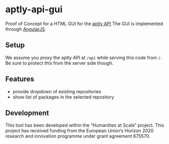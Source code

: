 # aptly-api-gui

Proof of Concept for a HTML GUI for the [aptly API](https://www.aptly.info/doc/api/)
The GUI is implemented through [AngularJS](https://angularjs.org/).

## Setup

We assume you proxy the aptly API at `/api` while serving this code from `/`.
Be sure to protect this from the server side though.

## Features

* provide dropdown of existing repositories
* show list of packages in the selected repository


## Development

This tool has been developed within the “Humanities at Scale” project.
This project has received funding from the European Union’s Horizon 2020 research and innovation programme under grant agreement 675570.


